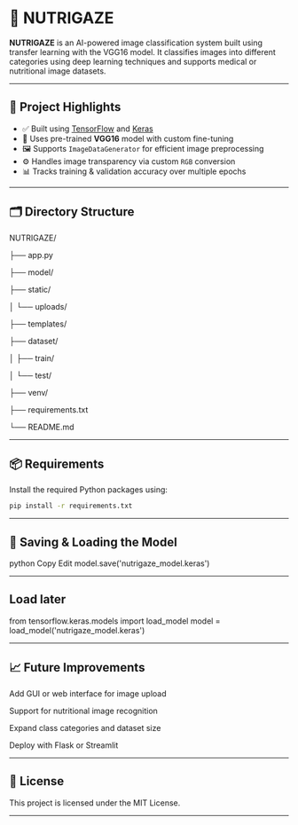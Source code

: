 # 🥗 NUTRIGAZE

**NUTRIGAZE** is an AI-powered image classification system built using transfer learning with the VGG16 model. It classifies images into different categories using deep learning techniques and supports medical or nutritional image datasets.

---

## 📌 Project Highlights

- ✅ Built using [TensorFlow](https://www.tensorflow.org/) and [Keras](https://keras.io/)
- 🧠 Uses pre-trained **VGG16** model with custom fine-tuning
- 🖼️ Supports `ImageDataGenerator` for efficient image preprocessing
- ⚙️ Handles image transparency via custom `RGB` conversion
- 📊 Tracks training & validation accuracy over multiple epochs

---

## 🗂️ Directory Structure

NUTRIGAZE/

├── app.py

├── model/

├── static/

│ └── uploads/

├── templates/

├── dataset/

│ ├── train/

│ └── test/

├── venv/

├── requirements.txt

└── README.md

---

## 📦 Requirements

Install the required Python packages using:

```bash
pip install -r requirements.txt
```
---

## 💾 Saving & Loading the Model

python
Copy
Edit
model.save('nutrigaze_model.keras')

---

## Load later

from tensorflow.keras.models import load_model
model = load_model('nutrigaze_model.keras')

---

## 📈 Future Improvements
Add GUI or web interface for image upload

Support for nutritional image recognition

Expand class categories and dataset size

Deploy with Flask or Streamlit

---

## 📜 License
This project is licensed under the MIT License.

---

